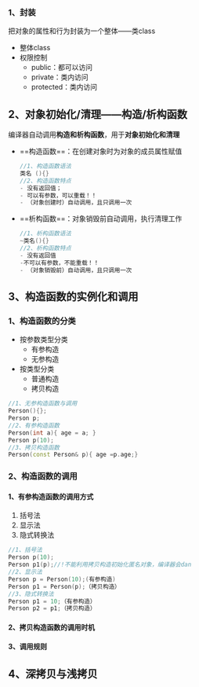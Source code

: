 ### 1、封装
把对象的属性和行为封装为一个整体——类class
- 整体class
- 权限控制
	- public：都可以访问
	- private：类内访问
	- protected：类内访问
## 2、对象初始化/清理——构造/析构函数
编译器自动调用**构造和析构函数**，用于**对象初始化和清理**
- ==构造函数==：在创建对象时为对象的成员属性赋值
	```c++
	//1、构造函数语法
	类名 (){}
	//2、构造函数特点
	- 没有返回值；
	- 可以有参数，可以重载！！
	- （对象创建时）自动调用，且只调用一次
	```

- ==析构函数==：对象销毁前自动调用，执行清理工作
	```C++
	//1、析构函数语法
	~类名(){}
	//2、析构函数特点
	- 没有返回值
	-不可以有参数，不能重载！！
	- （对象销毁前）自动调用，且只调用一次
	
	```

## 3、构造函数的实例化和调用
### 1、构造函数的分类
- 按参数类型分类
	- 有参构造
	- 无参构造
- 按类型分类
	- 普通构造
	- 拷贝构造
```C++
//1、无参构造函数与调用
Person(){};
Person p;
//2、有参构造函数
Person(int a){ age = a; }
Person p(10);
//3、拷贝构造函数
Person(const Person& p){ age =p.age;}
```
### 2、构造函数的调用
#### 1、有参构造函数的调用方式
1. 括号法
2. 显示法
3. 隐式转换法
```C++
//1、括号法
Person p(10);
Person p1(p);//!不能利用拷贝构造初始化匿名对象，编译器会dan
//2、显示法
Person p = Person(10);(有参构造)
Person p1 = Person(p);（拷贝构造）
//3、隐式转换法
Person p1 = 10;（有参构造）
Person p2 = p1;（拷贝构造）
```
#### 2、拷贝构造函数的调用时机
#### 3、调用规则
## 4、深拷贝与浅拷贝